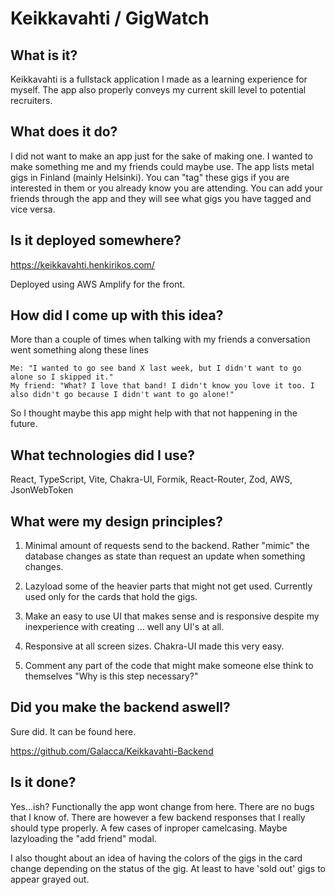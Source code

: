 # Keikkavahti / GigWatch

## What is it?

Keikkavahti is a fullstack application I made as a learning experience for myself. The app also properly conveys my current skill level to potential recruiters.

## What does it do?

I did not want to make an app just for the sake of making one. I wanted to make something me and my friends could maybe use.
The app lists metal gigs in Finland (mainly Helsinki). You can "tag" these gigs if you are interested in them or you already know you are attending.
You can add your friends through the app and they will see what gigs you have tagged and vice versa.

## Is it deployed somewhere?

https://keikkavahti.henkirikos.com/

Deployed using AWS Amplify for the front.

## How did I come up with this idea?

More than a couple of times when talking with my friends a conversation went something along these lines

    Me: "I wanted to go see band X last week, but I didn't want to go alone so I skipped it."
    My friend: "What? I love that band! I didn't know you love it too. I also didn't go because I didn't want to go alone!"

So I thought maybe this app might help with that not happening in the future.

## What technologies did I use?

React, TypeScript, Vite, Chakra-UI, Formik, React-Router, Zod, AWS, JsonWebToken

## What were my design principles?

1. Minimal amount of requests send to the backend. Rather "mimic" the database changes as state than request an update when something changes.

2. Lazyload some of the heavier parts that might not get used. Currently used only for the cards that hold the gigs.

3. Make an easy to use UI that makes sense and is responsive despite my inexperience with creating ... well any UI's at all.

4. Responsive at all screen sizes. Chakra-UI made this very easy.

5. Comment any part of the code that might make someone else think to themselves "Why is this step necessary?"

## Did you make the backend aswell?

Sure did. It can be found here.

https://github.com/Galacca/Keikkavahti-Backend

## Is it done?

Yes...ish? Functionally the app wont change from here. There are no bugs that I know of.
There are however a few backend responses that I really should type properly. A few cases of inproper camelcasing. Maybe lazyloading the "add friend" modal.

I also thought about an idea of having the colors of the gigs in the card change depending on the status of the gig. At least to have 'sold out' gigs to appear
grayed out.

